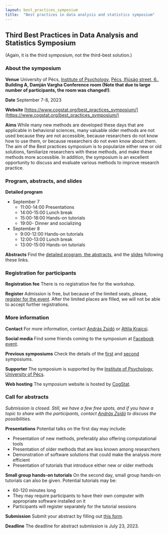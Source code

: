 ```yaml
---
layout: best_practices_symposium
title:  "Best practices in data analysis and statistics symposium"
---
```

## Third Best Practices in Data Analysis and Statistics Symposium

(Again, it is the third symposium, not the third-best solution.)

### About the symposium

__Venue__ University of Pécs, [Institute of Psychology](https://btk.pte.hu/en/institute-of-psychology), [Pécs, Ifjúság street, 6.](https://osm.org/go/0KHqHdsh5?m=), __Building A, Damján Vargha Conference room (Note that due to large number of participants, the room was changed!)__.

__Date__ September 7-8, 2023

__Website__ [https://www.cogstat.org/best_practices_symposium/](https://www.cogstat.org/best_practices_symposium/)

__Aims__ While many new methods are developed these days that are applicable in behavioral sciences, many valuable older methods are not used because they are not accessible, because researchers do not know how to use them, or because researchers do not even know about them. The aim of the Best practices symposium is to popularize either new or old solutions, familiarize researchers with these methods, and make these methods more accessible. In addition, the symposium is an excellent opportunity to discuss and evaluate various methods to improve research practice.

### Program, abstracts, and slides

__Detailed program__
* September 7
  * 11:00-14:00 Presentations
  * 14:00-15:00 Lunch break
  * 15:00-18:00 Hands-on tutorials
  * 19:00- Dinner and socializing
* September 8
  * 9:00-12:00 Hands-on tutorials
  * 12:00-13:00 Lunch break
  * 13:00-15:00 Hands-on tutorials

__Abstracts__ Find the [detailed program, the abstracts](https://docs.google.com/document/d/1Oq7GXxPUwMO8Br9KVFRN7U7RDPDAbdgY/edit?usp=sharing&ouid=100583166572315508937&rtpof=true&sd=true), and the [slides](https://osf.io/meetings/bestpracticessymposium2023) following these links.

### Registration for participants

__Registration fee__ There is no registration fee for the workshop.

__Register__ Admission is free, but because of the limited seats, please, [register for the event](https://forms.gle/c7T1GjyC14fviQUQ7). After the limited places are filled, we will not be able to accept further registrations.

### More information

__Contact__ For more information, contact [András Zsidó](mailto:zsido.andras@pte.hu) or [Attila Krajcsi](mailto:krajcsi.attila@ppk.elte.hu).

__Social media__ Find some friends coming to the symposium at [Facebook event](https://www.facebook.com/events/1434674503975208/).

__Previous symposiums__ Check the details of the [first](2017/index.html) and [second](2019/index.html) symposiums.

__Supporter__ The symposium is supported by the [Institute of Psychology, University of Pécs](https://btk.pte.hu/en/institute-of-psychology).

__Web hosting__ The symposium website is hosted by [CogStat](https://www.cogstat.org).

### Call for abstracts

_Submission is closed. Still, we have a few free spots, and if you have a topic to share with the participants, contact [András Zsidó](mailto:zsido.andras@pte.hu) to discuss the possibilities._

__Presentations__ Potential talks on the first day may include:
* Presentation of new methods, preferably also offering computational tools
* Presentation of older methods that are less known among researchers
* Demonstration of software solutions that could make the analysis more efficient
* Presentation of tutorials that introduce either new or older methods

__Small group hands-on tutorials__ On the second day, small group hands-on tutorials can also be given. Potential tutorials may be:
* 60-120 minutes long
* They may require participants to have their own computer with appropriate software installed on it
* Participants will register separately for the tutorial sessions

__Submission__ Submit your abstract by filling out [this form](https://forms.gle/54wKzPvpqG2JfoWe8).

__Deadline__ The deadline for abstract submission is July 23, 2023.

<div class='four spacing'></div>
